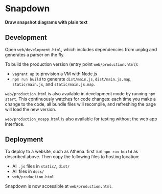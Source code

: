 # Snapdown

**Draw snapshot diagrams with plain text**

## Development

Open `web/development.html`, which includes dependencies from unpkg and generates a parser on the fly.

To build the production version (entry point `web/production.html`):

- `vagrant up` to provision a VM with Node.js
- `npm run build` to generate `dist/main.js`, `dist/main.js.map`, `static/main.js`, and `static/main.js.map`.

`web/production.html` is also available in development mode by running `npm start`. This continuously watches for code changes: each time you make a change to the code, all bundle files will recompile, and refreshing the page will load the new version.

`web/production_noapp.html` is also available for testing without the web app interface.

## Deployment

To deploy to a website, such as Athena: first run `npm run build` as described above. Then copy the following files to hosting location:

- All `.js` files in `static/`, `dist/`
- All files in `docs/`
- `web/production.html`

Snapdown is now accessible at `web/production.html`.
